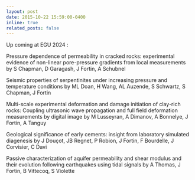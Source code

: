 ```yaml
---
layout: post
date: 2015-10-22 15:59:00-0400
inline: true
related_posts: false
---
```

Up coming at EGU 2024 :

Pressure dependence of permeability in cracked rocks: experimental evidence of non-linear pore-pressure gradients from local measurements by S Chapman, D Garagash, J Fortin, A Schubnel

Seismic properties of serpentinites under increasing pressure and temperature conditions by ML Doan, H Wang, AL Auzende, S Schwartz, S Chapman, J Fortin

Multi-scale experimental deformation and damage initiation of clay-rich rocks: Coupling ultrasonic wave propagation and full field deformation measurements by digital image by M Lusseyran, A Dimanov, A Bonnelye, J Fortin, A Tanguy

Geological significance of early cements: insight from laboratory simulated diagenesis by J Douçot, JB Regnet, P Robion, J Fortin, F Bourdelle, J Corvisier, C Davi

Passive characterization of aquifer permeability and shear modulus and their evolution following earthquakes using tidal signals by A Thomas, J Fortin, B Vittecoq, S Violette
